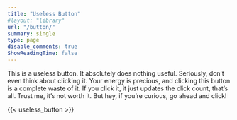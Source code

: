 ```yaml
---
title: "Useless Button"
#layout: "library"
url: "/button/"
summary: single
type: page
disable_comments: true
ShowReadingTime: false
---
```


This is a useless button. It absolutely does nothing useful. Seriously, don’t even think about clicking it. Your energy is precious, and clicking this button is a complete waste of it. If you click it, it just updates the click count, that’s all. Trust me, it’s not worth it. But hey, if you’re curious, go ahead and click!

 {{< useless_button >}}